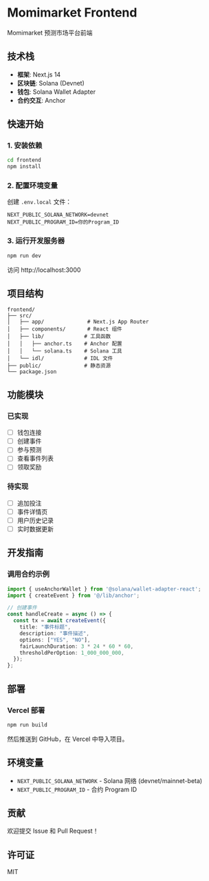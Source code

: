 # Momimarket Frontend

Momimarket 预测市场平台前端

## 技术栈

- **框架**: Next.js 14
- **区块链**: Solana (Devnet)
- **钱包**: Solana Wallet Adapter
- **合约交互**: Anchor

## 快速开始

### 1. 安装依赖

```bash
cd frontend
npm install
```

### 2. 配置环境变量

创建 `.env.local` 文件：

```env
NEXT_PUBLIC_SOLANA_NETWORK=devnet
NEXT_PUBLIC_PROGRAM_ID=你的Program_ID
```

### 3. 运行开发服务器

```bash
npm run dev
```

访问 http://localhost:3000

## 项目结构

```
frontend/
├── src/
│   ├── app/              # Next.js App Router
│   ├── components/       # React 组件
│   ├── lib/             # 工具函数
│   │   ├── anchor.ts    # Anchor 配置
│   │   └── solana.ts    # Solana 工具
│   └── idl/             # IDL 文件
├── public/              # 静态资源
└── package.json
```

## 功能模块

### 已实现
- [ ] 钱包连接
- [ ] 创建事件
- [ ] 参与预测
- [ ] 查看事件列表
- [ ] 领取奖励

### 待实现
- [ ] 追加投注
- [ ] 事件详情页
- [ ] 用户历史记录
- [ ] 实时数据更新

## 开发指南

### 调用合约示例

```typescript
import { useAnchorWallet } from '@solana/wallet-adapter-react';
import { createEvent } from '@/lib/anchor';

// 创建事件
const handleCreate = async () => {
  const tx = await createEvent({
    title: "事件标题",
    description: "事件描述",
    options: ["YES", "NO"],
    fairLaunchDuration: 3 * 24 * 60 * 60,
    thresholdPerOption: 1_000_000_000,
  });
};
```

## 部署

### Vercel 部署

```bash
npm run build
```

然后推送到 GitHub，在 Vercel 中导入项目。

## 环境变量

- `NEXT_PUBLIC_SOLANA_NETWORK` - Solana 网络 (devnet/mainnet-beta)
- `NEXT_PUBLIC_PROGRAM_ID` - 合约 Program ID

## 贡献

欢迎提交 Issue 和 Pull Request！

## 许可证

MIT
